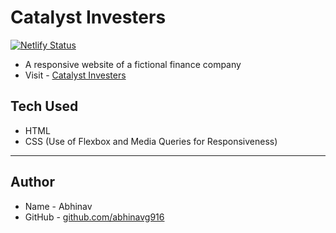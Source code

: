 # Catalyst Investers
[![Netlify Status](https://api.netlify.com/api/v1/badges/5da06a8c-0df7-4217-a3f3-33ecccfa4143/deploy-status)](https://app.netlify.com/sites/condescending-noether-7674c8/deploys)

- A responsive website of a fictional finance company
- Visit - [Catalyst Investers](https://condescending-noether-7674c8.netlify.app/)

## Tech Used

- HTML
- CSS (Use of Flexbox and Media Queries for Responsiveness)

---

## Author

- Name - Abhinav
- GitHub - [github.com/abhinavg916](https://github.com/abhinavg916)
